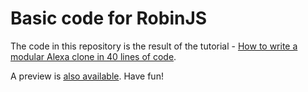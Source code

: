 # Basic code for RobinJS

The code in this repository is the result of the tutorial - [How to write a modular Alexa clone in 40 lines of code](https://github.com/Jense5/robin-preact-website).

A preview is [also available](https://robinjs.party). Have fun!